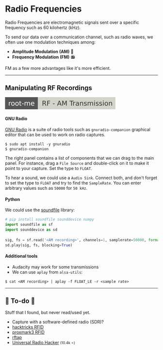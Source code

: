 # Radio Frequencies

<div class="row row-cols-lg-2"><div>

Radio Frequencies are electromagnetic signals sent over a specific frequency such as 60 kilohertz (kHz).

To send our data over a communication channel, such as radio waves, we often use one modulation techniques among:

* **Amplitude Modulation (AM)** 📢
* **Frequency Modulation (FM)** 📻

FM as a few more advantages like it's more efficient.
</div><div>
</div></div>

<hr class="sep-both">

## Manipulating RF Recordings

[![rf_am_transmission](../../../../cybersecurity/_badges/rootme/network/rf_am_transmission.svg)](https://www.root-me.org/en/Challenges/Network/RF-AM-Transmission)

<div class="row row-cols-lg-2"><div>

#### GNU Radio

[GNU Radio](https://www.gnuradio.org/) is a suite of radio tools such as `gnuradio-companion` graphical editor that can be used to work on radio captures.

```shell!
$ sudo apt install -y gnuradio
$ gnuradio-companion
```

The right panel contains a list of components that we can drag to the main panel. For instance, drag a `File Source` and double-click on it to make it point to your capture. Set the type to `FLOAT`.

To hear a sound, we could use a `Audio Sink`. Connect both, and don't forget to set the type to `FLOAT` and try to find the `SampleRate`. You can enter arbitrary values such as `50000` for `50 kHz`.
</div><div>

#### Python

We could use the [soundfile](https://python-soundfile.readthedocs.io/) library:

```py
# pip install soundfile sounddevice numpy
import soundfile as sf
import sounddevice as sd

sig, fs = sf.read('<AM recording>', channels=1, samplerate=50000, format='RAW', subtype='FLOAT', endian='LITTLE')
sd.play(sig, fs, blocking=True)
```

#### Additional tools

* Audacity may work for some transmissions
* We can use `aplay` from `alsa-utils`:

```shell!
$ cat <AM recording> | aplay -f FLOAT_LE -r <sample rate>
```
</div></div>

<hr class="sep-both">

## 👻 To-do 👻

Stuff that I found, but never read/used yet.

<div class="row row-cols-lg-2"><div>

* Capture with a software-defined radio (SDR)?
* [hacktricks RFID](https://book.hacktricks.xyz/todo/radio-hacking/pentesting-rfid)
* [proxmark3 RFID](https://github.com/Proxmark/proxmark3)
* [rftap](https://rftap.github.io/)
* [Universal Radio Hacker](https://github.com/jopohl/urh) <small>(10.4k ⭐)</small>
</div><div>
</div></div>